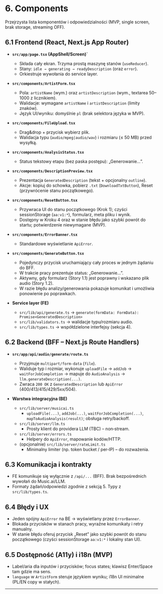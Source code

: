# 6. Components

Przejrzysta lista komponentów i odpowiedzialności (MVP, single screen, brak storage, streaming OFF).

## 6.1 Frontend (React, Next.js App Router)

- **`src/app/page.tsx` (AppShell/Screen)`**

  - Składa cały ekran. Trzyma prostą maszynę stanów (`useReducer`).
  - Stany: `idle → generating → readyDescription` (oraz `error`).
  - Orkiestruje wywołania do service layer.

- **`src/components/ArtistForm.tsx`**

  - Pola: `artistName` (wym.) oraz `artistDescription` (wym., textarea 50–1000 z licznikiem).
  - Walidacje: wymagane `artistName` i `artistDescription` (limity znaków).
  - Język UI/wyniku: domyślnie `pl` (brak selektora języka w MVP).

- **`src/components/FileUpload.tsx`**

  - Drag&drop + przycisk wybierz plik.
  - Walidacja typu (`audio/mpeg|audio/wav`) i rozmiaru (≤ 50 MB) przed wysyłką.

- **`src/components/AnalysisStatus.tsx`**

  - Status tekstowy etapu (bez paska postępu): „Generowanie…”.

- **`src/components/DescriptionPreview.tsx`**

  - Prezentacja `GeneratedDescription` (tekst + opcjonalny `outline`).
  - Akcje: kopiuj do schowka, pobierz `.txt` (`DownloadTxtButton`), Reset (przywrócenie stanu początkowego).

- **`src/components/ResetButton.tsx`**

  - Przywraca UI do stanu początkowego (Krok 1); czyści sessionStorage (`aa:v1:*`), formularz, meta pliku i wynik.
  - Dostępny w Kroku 4 oraz w stanie błędu jako szybki powrót do startu; potwierdzenie niewymagane (MVP).

- **`src/components/ErrorBanner.tsx`**

  - Standardowe wyświetlanie `ApiError`.

- **`src/components/GenerateButton.tsx`**

  - Pojedynczy przycisk uruchamiający cały proces w jednym żądaniu do BFF.
  - W trakcie pracy prezentuje status: „Generowanie…”.
  - Aktywny, gdy formularz (Story 1.1) jest poprawny i wskazano plik audio (Story 1.2).
  - W razie błędu analizy/generowania pokazuje komunikat i umożliwia ponowienie po poprawkach.

- **Service layer (FE)**
  - `src/lib/api/generate.ts` → `generate(formData: FormData): Promise<GeneratedDescription>`
  - `src/lib/validators.ts` → walidacje typu/rozmiaru audio.
  - `src/lib/types.ts` → współdzielone interfejsy (sekcja 4).

## 6.2 Backend (BFF – Next.js Route Handlers)

- **`src/app/api/audio/generate/route.ts`**

  - Przyjmuje `multipart/form-data` (`file`).
  - Waliduje typ i rozmiar, wykonuje `uploadFile` → `addJob` → `waitForJobCompletion` → mapuje do `AudioAnalysis` → `llm.generateDescription(...)`.
  - Zwraca `200 OK` z `GeneratedDescription` lub `ApiError` (400/413/415/429/5xx/504).

- **Warstwa integracyjna (BE)**
  - `src/lib/server/musicai.ts`
    - `uploadFile(...)`, `addJob(...)`, `waitForJobCompletion(...)`, `mapToAudioAnalysis(result)`; obsługa retry/backoff.
  - `src/lib/server/llm.ts`
    - Prosty klient do providera LLM (TBC) – non‑stream.
  - `src/lib/server/errors.ts`
    - Helpery do `ApiError`, mapowanie kodów/HTTP.
  - (opcjonalnie) `src/lib/server/rateLimit.ts`
    - Minimalny limiter (np. token bucket / per‑IP) – do rozważenia.

## 6.3 Komunikacja i kontrakty

- FE komunikuje się wyłącznie z `/api/...` (BFF). Brak bezpośrednich wywołań do Music.ai/LLM.
- Formaty żądań/odpowiedzi zgodnie z sekcją 5. Typy z `src/lib/types.ts`.

## 6.4 Błędy i UX

- Jeden spójny `ApiError` na BE → wyświetlany przez `ErrorBanner`.
- Blokada przycisków w stanach pracy, wyraźne komunikaty i retry manualny.
- W stanie błędu oferuj przycisk „Reset” jako szybki powrót do stanu początkowego (czyści sessionStorage `aa:v1:*` i lokalny stan UI).

## 6.5 Dostępność (A11y) i i18n (MVP)

- Label/aria dla inputów i przycisków; focus states; klawisz Enter/Space tam gdzie ma sens.
- `language` w `ArtistForm` steruje językiem wyniku; i18n UI minimalne (PL/EN copy w stałych).

---
